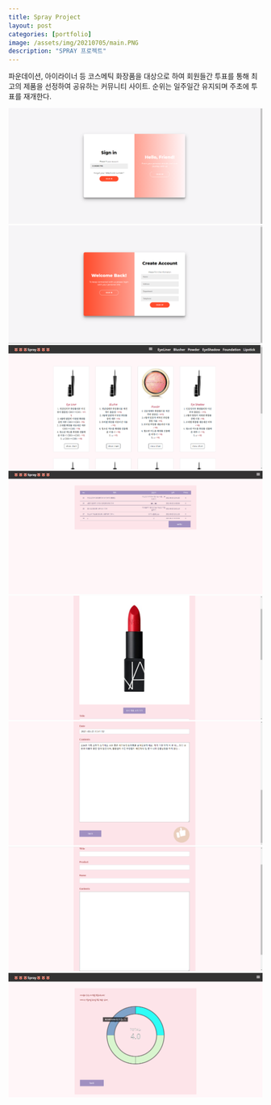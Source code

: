 ```yaml
---
title: Spray Project
layout: post
categories: [portfolio]
image: /assets/img/20210705/main.PNG
description: "SPRAY 프로젝트"
---
```

파운데이션, 아이라이너 등 코스메틱 화장품을 대상으로 하여 회원들간 투표를 통해 최고의 제품을 선정하여 공유하는 커뮤니티 사이트. 순위는 일주일간 유지되며 주초에 투표를 재개한다.

<img src="/assets/img/20210705/login.PNG"> 
<img src="/assets/img/20210705/join.PNG"> 
<img src="/assets/img/20210705/main.PNG"> 
<img src="/assets/img/20210705/boardlist.PNG"> 
<img src="/assets/img/20210705/content1.PNG"> 
<img src="/assets/img/20210705/content2.PNG"> 
<img src="/assets/img/20210705/boardWrite.PNG"> 
<img src="/assets/img/20210705/chart.PNG"> 


 
